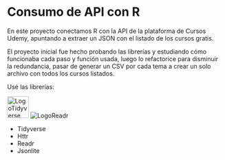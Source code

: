 # Consumo de API con R

<p>
    En este proyecto conectamos R con la API de la plataforma de Cursos Udemy, apuntando a extraer un JSON con el listado de los cursos gratis.
</p>
<p>
    El proyecto inicial fue hecho probando las librerías y estudiando cómo funcionaba cada paso y función usada, luego lo refactorice para disminuir la redundancia,
    pasar de generar un CSV por cada tema a crear un solo archivo con todos los cursos listados.
</p>

<p>
    Usé las librerías:
<div>
    <img src="https://drmowinckels.io/workshops/workshops-tidyquintro/logo.png" alt="LogoTidyverse" width="50px" height="50px">
    <img src="https://d33wubrfki0l68.cloudfront.net/c1c91484f898fe9d7d90a570900f1d5cd703fe2e/d7df4/css/images/hex/readr.png" alt="LogoReadr" >

</div>
    <ul>
        <li>Tidyverse</li>    
        <li>Httr</li>    
        <li>Readr</li>    
        <li>Jsonlite</li>          
    </ul>
</p>
